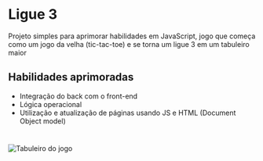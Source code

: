 # Ligue 3
Projeto simples para aprimorar habilidades em JavaScript, jogo que começa como um jogo da velha (tic-tac-toe) e se torna um ligue 3 em um tabuleiro maior

## Habilidades aprimoradas
- Integração do back com o front-end
- Lógica operacional
- Utilização e atualização de páginas usando JS e HTML (Document Object model)


#
![Tabuleiro do jogo](https://github.com/user-attachments/assets/4ff275e8-6ce8-4fd8-a5a1-d6f5cfaabfaa)
